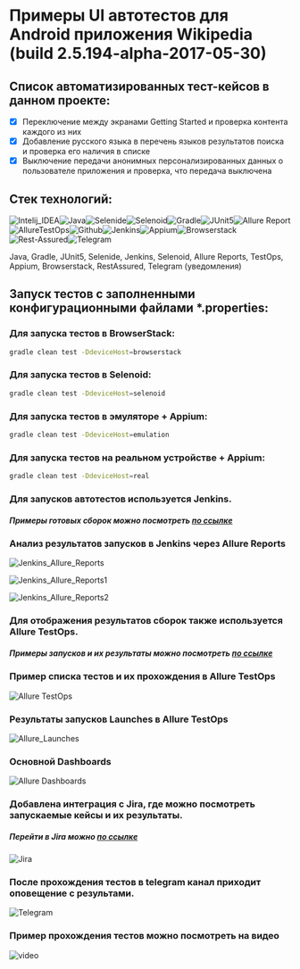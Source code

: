 # Примеры UI автотестов для Android приложения Wikipedia (build 2.5.194-alpha-2017-05-30)

## Cписок автоматизированных тест-кейсов в данном проекте:

- [x] Переключение между экранами Getting Started и проверка контента каждого из них  
- [x] Добавление русского языка в перечень языков результатов поиска и проверка его наличия в списке
- [x] Выключение передачи анонимных персонализированных данных о пользователе приложения и проверка, что передача выключена 

## Стек технологий:

![Intelij_IDEA](https://github.com/andreigkuznetsov/smallUIproject/blob/master/img/icons/Intelij_IDEA.png)![Java](https://github.com/andreigkuznetsov/smallUIproject/blob/master/img/icons/Java.png)![Selenide](https://github.com/andreigkuznetsov/smallUIproject/blob/master/img/icons/Selenide.png)![Selenoid](https://github.com/andreigkuznetsov/smallUIproject/blob/master/img/icons/Selenoid.png)![Gradle](https://github.com/andreigkuznetsov/smallUIproject/blob/master/img/icons/Gradle.png)![JUnit5](https://github.com/andreigkuznetsov/smallUIproject/blob/master/img/icons/JUnit5.png)![Allure Report](https://github.com/andreigkuznetsov/smallUIproject/blob/master/img/icons/Allure_Report.png)![AllureTestOps](https://github.com/andreigkuznetsov/smallUIproject/blob/master/img/icons/AllureTestOps.png)![Github](https://github.com/andreigkuznetsov/smallUIproject/blob/master/img/icons/Github.png)![Jenkins](https://github.com/andreigkuznetsov/smallUIproject/blob/master/img/icons/Jenkins.png)![Appium](https://github.com/andreigkuznetsov/smallUIproject/blob/master/img/icons/Appium.png)![Browserstack](https://github.com/andreigkuznetsov/smallUIproject/blob/master/img/icons/Browserstack.png)![Rest-Assured](https://github.com/andreigkuznetsov/smallUIproject/blob/master/img/icons/Rest-Assured.png)![Telegram](https://github.com/andreigkuznetsov/smallUIproject/blob/master/img/icons/Telegram.png)

Java, Gradle, JUnit5, Selenide, Jenkins, Selenoid, Allure Reports, TestOps, Appium, Browserstack, RestAssured, Telegram (уведомления)

## Запуск тестов с заполненными конфигурационными файлами *.properties:

### Для запуска тестов в BrowserStack:

```bash
gradle clean test -DdeviceHost=browserstack
```
### Для запуска тестов в Selenoid:

```bash
gradle clean test -DdeviceHost=selenoid
```
### Для запуска тестов в эмуляторе + Appium:

```bash
gradle clean test -DdeviceHost=emulation
``` 
### Для запуска тестов на реальном устройстве + Appium:

```bash
gradle clean test -DdeviceHost=real
``` 

### Для запусков автотестов используется Jenkins.

##### Примеры готовых сборок можно посмотреть [по ссылке](https://jenkins.autotests.cloud/job/09-andreikuzn-mobile-tests/)

### Анализ результатов запусков в Jenkins через Allure Reports

![Jenkins_Allure_Reports](img/allure_dashbord_mt.png)

![Jenkins_Allure_Reports1](img/allure_detailes_mt.png)

![Jenkins_Allure_Reports2](img/allure_detailes1_mt.png)

### Для отображения результатов сборок также используется Allure TestOps.

##### Примеры запусков и их результаты можно посмотреть [по ссылке](https://allure.autotests.cloud/project/920/dashboards)

### Пример списка тестов и их прохождения в Allure TestOps

![Allure TestOps](img/testops_detailes1_mt.png)

### Результаты запусков Launches в Allure TestOps

![Allure_Launches](img/testops_detailes_mt.png)

### Основной Dashboards

![Allure Dashboards](img/testops_dashbord_mt.png)

### Добавлена интеграция с Jira, где можно посмотреть запускаемые кейсы и их результаты.

##### Перейти в Jira можно [по ссылке](https://jira.autotests.cloud/browse/HOMEWORK-312)

![Jira](img/Jira_mt.png)

### После прохождения тестов в telegram канал приходит оповещение с результами.

![Telegram](img/Telegram_mt.jpg)

### Пример прохождения тестов можно посмотреть на видео

![video](img/video_mt.gif)
